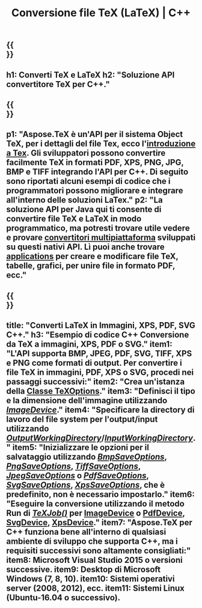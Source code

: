 ﻿---
translation: true
template: /_templates/_conversion-cpp.md
title: Conversione file TeX (LaTeX) | C++
url: /cpp/conversion/
keywords: tex converter cpp api, tex converter c++ api
description: Soluzione API C++ di conversione TeX(LaTeX). Converti file LaTeX in PDF, XPS e immagini inclusi PNG, JPEG, TIFF, BMP con poche righe di codice C++.
family: tex
platformtag: cpp
feature: conversion
---

{{<section banner>}}
---
h1: Converti TeX e LaTeX
h2: "Soluzione API convertitore TeX per C++."
---

{{<section overview>}}
---
p1: "Aspose.TeX è un'API per il sistema Object TeX, per i dettagli del file Tex, ecco l'[introduzione a Tex](https://docs.aspose.com/tex/cpp/what-is-tex/). Gli sviluppatori possono convertire facilmente TeX in formati PDF, XPS, PNG, JPG, BMP e TIFF integrando l'API per C++. Di seguito sono riportati alcuni esempi di codice che i programmatori possono migliorare e integrare all'interno delle soluzioni LaTex."
p2: "La soluzione API per Java qui ti consente di convertire file TeX e LaTeX in modo programmatico, ma potresti trovare utile vedere e provare [convertitori multipiattaforma](https://products.aspose.app/tex/conversion) sviluppati su questi nativi API. Lì puoi anche trovare [applications](https://products.aspose.app/tex/applications) per creare e modificare file TeX, tabelle, grafici, per unire file in formato PDF, ecc."
---

{{<section feature1>}}
---
title: "Converti LaTeX in Immagini, XPS, PDF, SVG C++."
h3: "Esempio di codice C++ Conversione da TeX a immagini, XPS, PDF o SVG."
item1: "L'API supporta BMP, JPEG, PDF, SVG, TIFF, XPS e PNG come formati di output. Per convertire i file TeX in immagini, PDF, XPS o SVG, procedi nei passaggi successivi:"
item2: "Crea un'istanza della [Classe TeXOptions](https://reference.aspose.com/tex/cpp/class/aspose.te_x.te_x_options)."
item3: "Definisci il tipo e la dimensione dell'immagine utilizzando [*ImageDevice*](https://reference.aspose.com/tex/cpp/class/aspose.te_x.presentation.image.image_device)."
item4: "Specificare la directory di lavoro del file system per l'output/input utilizzando [*OutputWorkingDirectory*](https://reference.aspose.com/tex/cpp/class/aspose.te_x.te_x_options#aa4f4ea6dab7db5ba1b40800495f16f63)/[*InputWorkingDirectory*](https://reference.aspose.com/tex/cpp/class/aspose.te_x.te_x_options#aa4f4ea6dab7db5ba1b40800495f16f63)."
item5: "Inizializzare le opzioni per il salvataggio utilizzando [*BmpSaveOptions*](https://reference.aspose.com/tex/cpp/class/aspose.te_x.presentation.image.bmp_save_options), [*PngSaveOptions*](https://reference.aspose.com/tex/cpp/class/aspose.te_x.presentation.image.png_save_options), [*TiffSaveOptions*](https://reference.aspose.com/tex/cpp/class/aspose.te_x.presentation.image.tiff_save_options), [*JpegSaveOptions*](https://reference.aspose.com/tex/cpp/class/aspose.te_x.presentation.image.jpeg_save_options) o [*PdfSaveOptions*](https://reference.aspose.com/tex/cpp/class/aspose.te_x.presentation.pdf.pdf_save_options), [*SvgSaveOptions*](https://reference.aspose.com/tex/cpp/class/aspose.te_x.presentation.svg.svg_save_options), [*XpsSaveOptions*](https://reference.aspose.com/tex/cpp/class/aspose.te_x.presentation.xps.xps_save_options), che è predefinito, non è necessario impostarlo."
item6: "Eseguire la conversione utilizzando il metodo Run di [*TeXJob()*](https://reference.aspose.com/tex/cpp/class/aspose.te_x.te_x_job) per [ImageDevice](https://reference.aspose.com/tex/cpp/class/aspose.te_x.presentation.image.image_device) o [PdfDevice](https://reference.aspose.com/tex/cpp/class/aspose.te_x.presentation.pdf.pdf_device), [SvgDevice](https://reference.aspose.com/tex/cpp/class/aspose.te_x.presentation.svg.svg_device), [XpsDevice](https://reference.aspose.com/tex/cpp/class/aspose.te_x.presentation.xps.xps_device)."
item7: "Aspose.TeX per C++ funziona bene all'interno di qualsiasi ambiente di sviluppo che supporta C++, ma i requisiti successivi sono altamente consigliati:"
item8: Microsoft Visual Studio 2015 o versioni successive.
item9: Desktop di Microsoft Windows (7, 8, 10).
item10: Sistemi operativi server (2008, 2012), ecc.
item11: Sistemi Linux (Ubuntu-16.04 o successivo).
---


